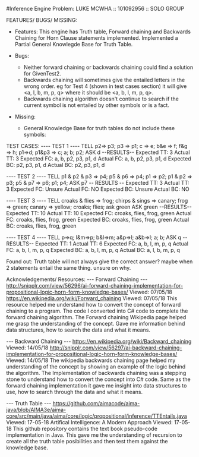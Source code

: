 #Inference Engine Problem:
LUKE MCWHA :: 101092956 :: SOLO GROUP

FEATURES/ BUGS/ MISSING:
- Features:
	This engine has Truth table, Forward chaining and Backwards Chaining for Horn Clause statements implemented.
	Implemented a Partial General Knowlegde Base for Truth Table.
- Bugs:
	- Neither forward chaining or backwards chaining could find a solution for GivenTest2.
	- Backwards chaining will sometimes give the entailed letters in the wrong order.
		eg for Test 4 (shown in test cases section) it will give <a, l, b, m, p, q> where it should be 
		<a, b, l, m, p, q>.
	- Backwards chaining algorithm doesn't continue to search if the current symbol is not 
		entailed by other symbols or is a fact.
	
- Missing:
	- General Knowledge Base for truth tables do not include these symbols: 


TEST CASES:
---- TEST 1 ----
TELL
p2=> p3; p3 => p1; c => e; b&e => f; f&g => h; p1=>d; p1&p3 => c; a; b; p2;
ASK
d
--RESULTS--
Expected TT: 	3
Actual TT: 	3
Expected FC: 	a, b, p2, p3, p1, d
Actual FC: 	a, b, p2, p3, p1, d
Expected BC: 	p2, p3, p1, d
Actual BC: 	p2, p3, p1, d

---- TEST 2 ----
TELL
p1 & p2 & p3 => p4; p5 & p6 => p4; p1 => p2; p1 & p2 => p3; p5 & p7 => p6; p1; p4;
ASK
p7
-- RESULTS --
Expected TT: 	3
Actual TT: 	3
Expected FC: 	Unsure
Actual FC: 	NO
Expected BC: 	Unsure
Actual BC: 	NO

---- TEST 3 ----
TELL
croaks & flies => frog; chirps & sings => canary; frog => green; canary => yellow; croaks; flies; ask green
ASK
green
--RESULTS--
Expected TT: 	10
Actual TT: 	10
Expected FC: 	croaks, flies, frog, green
Actual FC: 	croaks, flies, frog, green
Expected BC: 	croaks, flies, frog, green
Actual BC: 	croaks, flies, frog, green

---- TEST 4 ----
TELL
p=>q; l&m=>p; b&l=>m; a&p=>l; a&b=>l; a; b;
ASK
q
--RESULTS--
Expected TT:	1
Actual TT:	6
Expected FC:	a, b, l, m, p, q
Actual FC:	a, b, l, m, p, q
Expected BC:	a, b, l, m, p, q
Actual BC:	a, l, b, m, p, q

Found out: Truth table will not always give the correct answer? maybe when 2 statements entail the same thing.
		unsure on why.

Acknowledgements/ Resources:
--- Forward Chaining ---
http://snipplr.com/view/56296/ai-forward-chaining-implementation-for-propositional-logic-horn-form-knowledge-bases/	Viewed: 07/05/18
https://en.wikipedia.org/wiki/Forward_chaining		Viewed: 07/05/18
This resource helped me understand how to convert the concept of forward chaining to a program. The code I converted into C# code
to complete the forward chaining algorithm. The Forward chaining Wikipedia page helped me grasp the understanding of the concept.
Gave me information behind data structures, how to search the data and what it means.

--- Backward Chaining ---
https://en.wikipedia.org/wiki/Backward_chaining		Viewed: 14/05/18
http://snipplr.com/view/56297/ai-backward-chaining-implementation-for-propositional-logic-horn-form-knowledge-bases/	Viewed: 14/05/18
The wikipedia backwards chaining page helped my understanding of the concept by showing an example of the logic behind the algorithm.
The Implementation of backwards chaining was a stepping stone to understand how to convert the concept into C# code.
Same as the forward chaining implementation it gave me insight into data structures to use, how to search through the data and what it means.

--- Truth Table ---
https://github.com/aimacode/aima-java/blob/AIMA3e/aima-core/src/main/java/aima/core/logic/propositional/inference/TTEntails.java 	Viewed: 17-05-18
Artifical Intelligence: A Modern Approach	Viewed: 17-05-18
This github repository contains the text book pseudo-code implementation in Java. This gave me the understanding of recursion to create 
all the truth table posibilities and then test them against the knowledge base.
